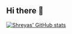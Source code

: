 ## Hi there 👋

[![Shreyas' GitHub stats](https://github-readme-stats.vercel.app/api?username=C0NFR1NGO)](https://github.com/anuraghazra/github-readme-stats)

